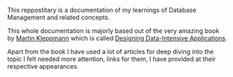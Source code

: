 This reppostitary is a documentation of my learnings of Database Management and related concepts.

This whole documentation is majorly based out of the very amazing book by [Martin Kleppmann](https://martin.kleppmann.com/) which is called [Designing Data-Intensive Applications](https://dataintensive.net/buy.html).

Apart from the book I have used a lot of articles for deep diving into the topic I felt needed more attention, links for them, I have provided at their respective appearances.

